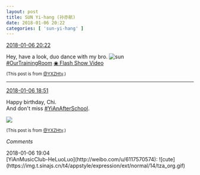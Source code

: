 ```yaml
---
layout: post
title: SUN Yi-hang (孙亦航)
date: 2018-01-06 20:22
categories: [ 'sun-yi-hang' ]
---
```


<div class="weibo-info">
  <a href="https://weibo.com/2565158051/FD8RwfCJ9">2018-01-06 20:22</a>
</div>

Hey, have a look, duo dance with my bro. ![sun](https://img.t.sinajs.cn/t4/appstyle/expression/ext/normal/e5/sun.gif)  
[#OurTrainingRoom](https://weibo.com/p/100808980da3b9682ac1e47ba4bdf6540b7a03) [◉ Flash Show Video](https://www.miaopai.com/show/gR7AJXm~BVJys-V81OrgMIdYiRXVnzvSF2jcEg__.htm)

<!-- more -->

<small>(This post is from [@YXZHty](http://weibo.com/2565158051).)</small>

---

<div class="weibo-info">
  <a href="https://weibo.com/2565158051/FD8gsdRRc">2018-01-06 18:51</a>
</div>

Happy birthday, Chi.  
And don't miss [#YiAnAfterSchool](https://weibo.com/p/100808f57cd722476872700a5522853faa7576).

<a href="//wx2.sinaimg.cn/mw690/98e534a3gy1fn72zkd7haj20k00zk7aq.jpg">
  <img class="weibo-pic-preview" src="//wx2.sinaimg.cn/orj360/98e534a3gy1fn72zkd7haj20k00zk7aq.jpg" />
</a>

<small>(This post is from [@YXZHty](http://weibo.com/2565158051).)</small>

*Comments*

<div class="weibo-info">2018-01-06 19:04</div>
[YiAnMusicClub-HeLuoLuo](http://weibo.com/u/6117570574): ![cute](https://img.t.sinajs.cn/t4/appstyle/expression/ext/normal/14/tza_org.gif)
